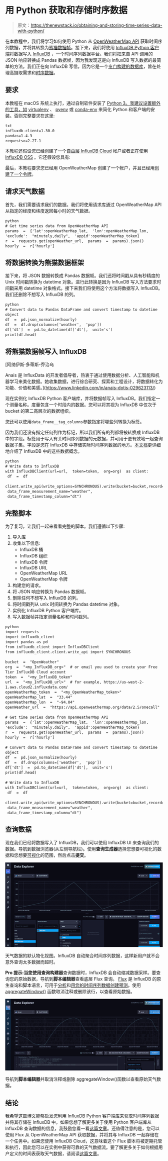 # 用 Python 获取和存储时序数据

> 原文：<https://thenewstack.io/obtaining-and-storing-time-series-data-with-python/>

在本教程中，我们将学习如何使用 Python 从 [OpenWeatherMap API](https://openweathermap.org/api) 获取时间序列数据，并将其转换为[熊猫数据帧](https://pandas.pydata.org/docs/index.html)。接下来，我们将使用 [InfluxDB Python 客户端](https://github.com/influxdata/influxdb-client-python)将数据写入 [InfluxDB](https://www.influxdata.com/influxcloud-trial/?utm_source=vendor&utm_medium=referral&utm_campaign=2022-07_spnsr-ctn_obtaining-storing-ts-pything_tns) ，一个时间序列数据平台。我们将把来自 API 调用的 JSON 响应转换成 Pandas 数据帧，因为我发现这是向 InfluxDB 写入数据的最简单的方法。我们正在向 InfluxDB 写信，因为它是一个[专门构建的数据库](https://www.influxdata.com/time-series-database/?utm_source=vendor&utm_medium=referral&utm_campaign=2022-07_spnsr-ctn_obtaining-storing-ts-pything_tns)，旨在处理高摄取需求和[时序数据](https://www.influxdata.com/what-is-time-series-data/?utm_source=vendor&utm_medium=referral&utm_campaign=2022-07_spnsr-ctn_obtaining-storing-ts-pything_tns)。

## 要求

本教程在 macOS 系统上执行，通过自制软件安装了 [Python 3。我建议设置额外的工具，如](https://docs.brew.sh/Homebrew-and-Python) [virtualenv](https://pypi.python.org/pypi/virtualenv) 、 [pyenv](https://github.com/pyenv/pyenv) 或 [conda-env](https://github.com/conda/conda-env) 来简化 Python 和客户端的安装。否则完整要求在这里:

```
txt
influxdb-client=1.30.0
pandas=1.4.3
requests>=2.27.1

```

本教程还假设您已经创建了一个[自由层 InfluxDB Cloud](https://cloud2.influxdata.com/signup/?utm_source=vendor&utm_medium=referral&utm_campaign=2022-07_spnsr-ctn_obtaining-storing-ts-pything_tns) 帐户或者正在使用 [InfluxDB OSS](https://portal.influxdata.com/downloads/?utm_source=vendor&utm_medium=referral&utm_campaign=2022-07_spnsr-ctn_obtaining-storing-ts-pything_tns) 。它还假设您具有:

最后，本教程要求您已经用 OpenWeatherMap 创建了一个帐户，并且已经用[创建了一个令牌](https://home.openweathermap.org/api_keys)。

## 请求天气数据

首先，我们需要请求我们的数据。我们将使用请求库通过 OpenWeatherMap API 从指定的经度和纬度返回每小时的天气数据。

```
python
# Get time series data from OpenWeatherMap API
params  =  {'lat':openWeatherMap_lat,  'lon':openWeatherMap_lon,  'exclude':  "minutely,daily",  'appid':openWeatherMap_token}
r  =  requests.get(openWeather_url,  params  =  params).json()
hourly  =  r['hourly']

```

## 将数据转换为熊猫数据框架

接下来，将 JSON 数据转换成 Pandas 数据帧。我们还将时间戳从具有秒精度的 Unix 时间戳转换为 datetime 对象。进行此转换是因为 InfluxDB 写入方法要求时间戳采用 datetime 对象格式。接下来我们将使用这个方法将数据写入 InfluxDB。我们还删除不想写入 InfluxDB 的列。

```
python  
# Convert data to Pandas DataFrame and convert timestamp to datetime object
df  =  pd.json_normalize(hourly)
df  =  df.drop(columns=['weather',  'pop'])
df['dt']  =  pd.to_datetime(df['dt'],  unit='s')
print(df.head)

```

## 将熊猫数据帧写入 InfluxDB

 [阿纳伊斯·多蒂斯-乔治乌

Anais 是 InfluxData 的开发者倡导者，热衷于通过使用数据分析、人工智能和机器学习来美化数据。她收集数据，进行综合研究、探索和工程设计，将数据转化为功能、价值和美感。](https://www.linkedin.com/in/anais-dotis-029623113/) 

现在实例化 InfluxDB Python 客户端库，并将数据帧写入 InfluxDB。我们指定一个测量名称。度量包含一个时段内的数据。您可以将其视为 InfluxDB 中仅次于 bucket 的第二高层次的数据组织。

您还可以使用`data_frame__tag_columns`参数指定将哪些列转换为标签。

因为我们还没有指定任何列作为标记，所以我们所有的列都将被转换成 InfluxDB 中的字段。标签用于写入有关时间序列数据的元数据，并可用于更有效地一起查询数据子集。字段是您在 InfluxDB 中存储实际时间序列数据的地方。[本文档](https://docs.influxdata.com/influxdb/cloud/reference/key-concepts/?utm_source=vendor&utm_medium=referral&utm_campaign=2022-07_spnsr-ctn_obtaining-storing-ts-pything_tns)更详细地介绍了 InfluxDB 中的这些数据概念。

```
python
# Write data to InfluxDB
with InfluxDBClient(url=url,  token=token,  org=org)  as client:
 df  =  df
 client.write_api(write_options=SYNCHRONOUS).write(bucket=bucket,record=df,
 data_frame_measurement_name="weather",
 data_frame_timestamp_column="dt")

```

## 完整脚本

为了复习，让我们一起来看看完整的脚本。我们遵循以下步骤:

1.  导入库
2.  收集以下信息:
    *   InfluxDB 桶
    *   InfluxDB 组织
    *   InfluxDB 令牌
    *   InfluxDB URL
    *   OpenWeatherMap URL
    *   OpenWeatherMap 令牌
3.  构建您的请求。
4.  将 JSON 响应转换为 Pandas 数据帧。
5.  删除任何不想写入 InfluxDB 的列。
6.  将时间戳列从 unix 时间转换为 Pandas datetime 对象。
7.  实例化 InfluxDB Python 客户端库。
8.  写入数据帧并指定测量名称和时间戳列。

```
python
import requests
import influxdb_client
import pandas as pd
from influxdb_client import InfluxDBClient
from influxdb_client.client.write_api import SYNCHRONOUS

bucket  =  "OpenWeather"
org  =  "<my_InfluxDB_org>"  # or email you used to create your Free Tier InfluxDB Cloud account
token  =  "<my_InfluxDB_token"
url  =  "<my_InfluxDB_url>"  # for example, https://us-west-2-1.aws.cloud2.influxdata.com/
openWeatherMap_token  =  "<my_OpenWeatherMap_token>"
openWeatherMap_lat  =  "33.44"
openWeatherMap_lon  =  "-94.04"
openWeather_url  =  "https://api.openweathermap.org/data/2.5/onecall"

# Get time series data from OpenWeatherMap API
params  =  {'lat':openWeatherMap_lat,  'lon':openWeatherMap_lon,  'exclude':  "minutely,daily",  'appid':openWeatherMap_token}
r  =  requests.get(openWeather_url,  params  =  params).json()
hourly  =  r['hourly']

# Convert data to Pandas DataFrame and convert timestamp to datetime object
df  =  pd.json_normalize(hourly)
df  =  df.drop(columns=['weather',  'pop'])
df['dt']  =  pd.to_datetime(df['dt'],  unit='s')
print(df.head)

# Write data to InfluxDB
with InfluxDBClient(url=url,  token=token,  org=org)  as client:
 df  =  df
 client.write_api(write_options=SYNCHRONOUS).write(bucket=bucket,record=df,
 data_frame_measurement_name="weather",
 data_frame_timestamp_column="dt")

```

## 查询数据

现在我们已经将数据写入了 InfluxDB，我们可以使用 InfluxDB UI 来查询我们的数据。导航到数据浏览器(从左侧导航栏)。使用**查询生成器**选择您想要可视化的数据和您想要[可视化](https://www.influxdata.com/how-to-visualize-time-series-data/?utm_source=vendor&utm_medium=referral&utm_campaign=2022-07_spnsr-ctn_obtaining-storing-ts-pything_tns)的范围，然后点击**提交**。

[![](img/75e60c290299840c6f8aadfb7e10974f.png)](https://cdn.thenewstack.io/media/2022/07/45534164-image2.png)

天气数据的默认物化视图。InfluxDB 自动聚合时间序列数据，这样新用户就不会意外查询太多数据而超时。

**Pro 提示:**当您使用**查询构建器**查询数据时，InfluxDB 会自动缩减数据采样。要查询您的原始数据，导航到**脚本编辑器**查看底层 Flux 查询。 [Flux](https://docs.influxdata.com/flux/v0.x/?utm_source=vendor&utm_medium=referral&utm_campaign=2022-07_spnsr-ctn_obtaining-storing-ts-pything_tns) 是 InfluxDB 的原生查询和脚本语言，可用于[分析](https://www.influxdata.com/time-series-analysis-methods/?utm_source=vendor&utm_medium=referral&utm_campaign=2022-07_spnsr-ctn_obtaining-storing-ts-pything_tns)和[用您的时间序列数据创建预测](https://www.influxdata.com/time-series-forecasting-methods/?utm_source=vendor&utm_medium=referral&utm_campaign=2022-07_spnsr-ctn_obtaining-storing-ts-pything_tns)。使用 [aggregateWindow()](https://docs.influxdata.com/flux/v0.x/stdlib/universe/aggregatewindow/?utm_source=vendor&utm_medium=referral&utm_campaign=2022-07_spnsr-ctn_obtaining-storing-ts-pything_tns) 函数取消注释或删除该行，以查看原始数据。

[![](img/8c38f36441c02bd2388744a0a320f65f.png)](https://cdn.thenewstack.io/media/2022/07/45534164-image2.png)

导航到**脚本编辑器**并取消注释或删除 aggregateWindow()函数以查看原始天气数据。

## 结论

我希望这篇博文能够启发您利用 InfluxDB Python 客户端库来获取时间序列数据并将其存储在 InfluxDB 中。如果您想了解更多关于使用 Python 客户端库从 InfluxDB 查询数据的信息，我鼓励您看一看[这篇文章](https://thenewstack.io/getting-started-with-python-and-influxdb/)。还值得注意的是，您可以使用 Flux 从 OpenWeatherMap API 获取数据，并将其与 InfluxDB 一起存储在一个任务中。如果您使用 InfluxDB Cloud，这意味着这个 Flux 脚本将被定期托管和执行，因此您可以在实例中获得可靠的天气数据流。要了解更多关于如何根据用户定义的时间表获取天气数据，请阅读[这篇文章](https://www.influxdata.com/blog/tldr-influxdb-tech-tips-handling-json-objects-mapping-arrays/?utm_source=vendor&utm_medium=referral&utm_campaign=2022-07_spnsr-ctn_obtaining-storing-ts-pything_tns)。

<svg xmlns:xlink="http://www.w3.org/1999/xlink" viewBox="0 0 68 31" version="1.1"><title>Group</title> <desc>Created with Sketch.</desc></svg>